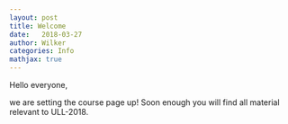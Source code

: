 ```yaml
---
layout: post
title: Welcome
date:   2018-03-27
author: Wilker
categories: Info
mathjax: true
---
```


Hello everyone,


we are setting the course page up! Soon enough you will find all material relevant to ULL-2018.




